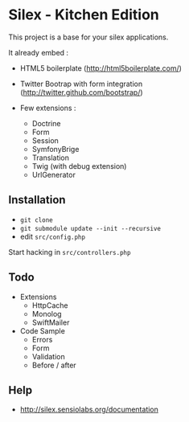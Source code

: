 Silex - Kitchen Edition
=======================

This project is a base for your silex applications.

It already embed :

* HTML5 boilerplate (http://html5boilerplate.com/)
* Twitter Bootrap with form integration (http://twitter.github.com/bootstrap/)
* Few extensions :

  * Doctrine
  * Form
  * Session
  * SymfonyBrige
  * Translation
  * Twig (with debug extension)
  * UrlGenerator

Installation
------------

*  `git clone`
*  `git submodule update --init --recursive`
*  edit `src/config.php`

Start hacking in `src/controllers.php`

Todo
----

* Extensions
  * HttpCache
  * Monolog
  * SwiftMailer
* Code Sample
  * Errors
  * Form
  * Validation
  * Before / after

Help
----

* http://silex.sensiolabs.org/documentation
